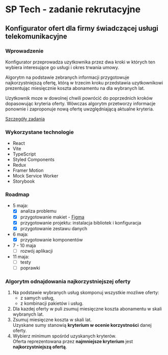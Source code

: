# SP Tech - zadanie rekrutacyjne

## Konfigurator ofert dla firmy świadczącej usługi telekomunikacyjne

### Wprowadzenie

Konfigurator przeprowadza uzytkownika przez dwa kroki w których ten wybiera interesujące go usługi i okres trwania umowy.

Algorytm na podstawie zebranych informacji przygotowuje najkorzystniejszą ofertę, którą w trzecim kroku przedstawia uzytkownikowi prezentując miesięcznie koszta abonamentu na dla wybranych lat.

Uzytkownik moze w dowolnej chwili powrócić do poprzednich kroków dopasowując kryteria oferty. Wówczas algorytm przetworzy informacje ponownie i zaproponuje nową ofertę uwzględniającą aktualne kryteria.

[Szczegóły zadania](https://www.sptech.pl/_files/ugd/764a63_50328068d6fd4a6e9f581c79eb90b7e9.pdf)

### Wykorzystane technologie

- React
- Vite
- TypeScript
- Styled Components
- Redux
- Framer Motion
- Mock Service Worker
- Storybook

### Roadmap

- 5 maja:
  - [x] analiza problemu
  - [x] przygotowanie makiet - [Figma](https://www.figma.com/file/2kv37BvNj3hucj2qLP23fn)
  - [x] przygotowanie projektu: instalacja bibliotek i konfiguracja
  - [x] przygotowanie zestawu danych
- 6 maja:
  - [x] przygotowanie komponentów
- 7 - 10 maja
  - [ ] rozwój aplikacji
- 11 maja:
  - [ ] testy
  - [ ] poprawki

### Algorytm odnajdowania najkorzystniejszej oferty

1. Na podstawie wybranych usług skomponuj wszystkie mozliwe oferty:
   - z samych usług,
   - z kombinacji pakietów i usług.
2. Dla kazdej oferty w puli zsumuj miesięczne koszta abonamentu w skali wybranych lat.
3. Zsumuj miesięczne koszta w skali lat. <br />
   Uzyskane sumy stanowią **kryterium w ocenie korzystności** danej oferty.
4. Wybierz minimum spośród uzyskanych kryterów. <br />
   Oferta reprezentowana przez **najmniejsze kryterium** jest **najkorzystniejszą ofertą**.
